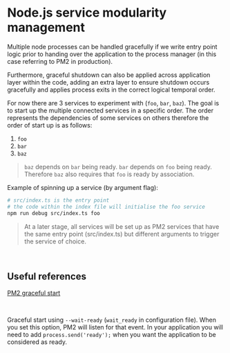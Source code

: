 # Node.js service modularity management

Multiple node processes can be handled gracefully if we write entry point logic prior to handing over the application to the process manager (in this case referring to PM2 in production).

Furthermore, graceful shutdown can also be applied across application layer within the code, adding an extra layer to ensure shutdown occurs gracefully and applies process exits in the correct logical temporal order.

For now there are 3 services to experiment with (`foo`, `bar`, `baz`). The goal is to start up the multiple connected services in a specific order. The order represents the dependencies of some services on others therefore the order of start up is as follows:

1. `foo`
2. `bar`
3. `baz`

> `baz` depends on `bar` being ready. `bar` depends on `foo` being ready. Therefore `baz` also requires that `foo` is ready by association.

Example of spinning up a service (by argument flag):

```bash
# src/index.ts is the entry point
# the code within the index file will initialise the foo service
npm run debug src/index.ts foo
```

> At a later stage, all services will be set up as PM2 services that have the same entry point (src/index.ts) but different arguments to trigger the service of choice.

<br />

## Useful references

[PM2 graceful start](https://pm2.keymetrics.io/docs/usage/signals-clean-restart/)

<br />

Graceful start using `--wait-ready` (`wait_ready` in configuration file). When you set this option, PM2 will listen for that event. In your application you will need to add `process.send('ready');` when you want the application to be considered as ready.
